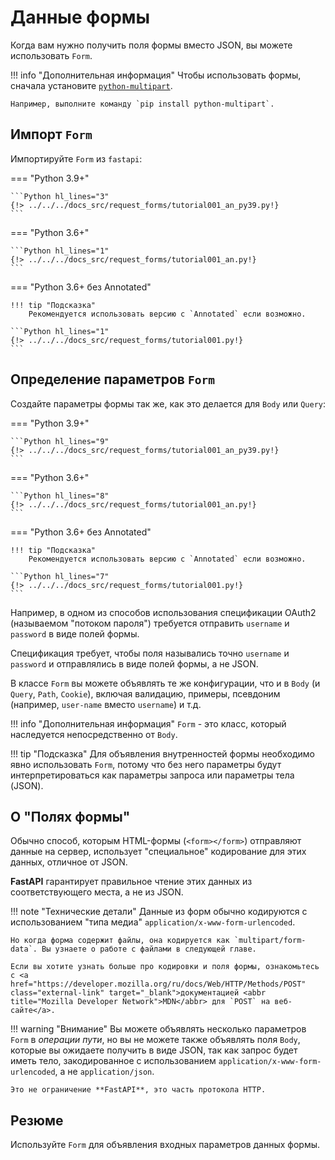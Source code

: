 # Данные формы

Когда вам нужно получить поля формы вместо JSON, вы можете использовать `Form`.

!!! info "Дополнительная информация"
    Чтобы использовать формы, сначала установите <a href="https://andrew-d.github.io/python-multipart/" class="external-link" target="_blank">`python-multipart`</a>.

    Например, выполните команду `pip install python-multipart`.

## Импорт `Form`

Импортируйте `Form` из `fastapi`:

=== "Python 3.9+"

    ```Python hl_lines="3"
    {!> ../../../docs_src/request_forms/tutorial001_an_py39.py!}
    ```

=== "Python 3.6+"

    ```Python hl_lines="1"
    {!> ../../../docs_src/request_forms/tutorial001_an.py!}
    ```

=== "Python 3.6+ без Annotated"

    !!! tip "Подсказка"
        Рекомендуется использовать версию с `Annotated` если возможно.

    ```Python hl_lines="1"
    {!> ../../../docs_src/request_forms/tutorial001.py!}
    ```

## Определение параметров `Form`

Создайте параметры формы так же, как это делается для `Body` или `Query`:

=== "Python 3.9+"

    ```Python hl_lines="9"
    {!> ../../../docs_src/request_forms/tutorial001_an_py39.py!}
    ```

=== "Python 3.6+"

    ```Python hl_lines="8"
    {!> ../../../docs_src/request_forms/tutorial001_an.py!}
    ```

=== "Python 3.6+ без Annotated"

    !!! tip "Подсказка"
        Рекомендуется использовать версию с `Annotated` если возможно.

    ```Python hl_lines="7"
    {!> ../../../docs_src/request_forms/tutorial001.py!}
    ```

Например, в одном из способов использования спецификации OAuth2 (называемом "потоком пароля") требуется отправить `username` и `password` в виде полей формы.

Спецификация требует, чтобы поля назывались точно `username` и `password` и отправлялись в виде полей формы, а не JSON.

В классе `Form` вы можете объявлять те же конфигурации, что и в `Body` (и `Query`, `Path`, `Cookie`), включая валидацию, примеры, псевдоним (например, `user-name` вместо `username`) и т.д.

!!! info "Дополнительная информация"
    `Form` - это класс, который наследуется непосредственно от `Body`.

!!! tip "Подсказка"
    Для объявления внутренностей формы необходимо явно использовать `Form`, потому что без него параметры будут интерпретироваться как параметры запроса или параметры тела (JSON).

## О "Полях формы"

Обычно способ, которым HTML-формы (`<form></form>`) отправляют данные на сервер, использует "специальное" кодирование для этих данных, отличное от JSON.

**FastAPI** гарантирует правильное чтение этих данных из соответствующего места, а не из JSON.

!!! note "Технические детали"
    Данные из форм обычно кодируются с использованием "типа медиа" `application/x-www-form-urlencoded`.

    Но когда форма содержит файлы, она кодируется как `multipart/form-data`. Вы узнаете о работе с файлами в следующей главе.

    Если вы хотите узнать больше про кодировки и поля формы, ознакомьтесь с <a href="https://developer.mozilla.org/ru/docs/Web/HTTP/Methods/POST" class="external-link" target="_blank">документацией <abbr title="Mozilla Developer Network">MDN</abbr> для `POST` на веб-сайте</a>.

!!! warning "Внимание"
    Вы можете объявлять несколько параметров `Form` в *операции пути*, но вы не можете также объявлять поля `Body`, которые вы ожидаете получить в виде JSON, так как запрос будет иметь тело, закодированное с использованием `application/x-www-form-urlencoded`, а не `application/json`.

    Это не ограничение **FastAPI**, это часть протокола HTTP.

## Резюме

Используйте `Form` для объявления входных параметров данных формы.
